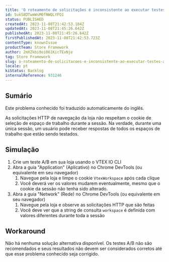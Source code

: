 ```yaml
---
title: 'O roteamento de solicitações é inconsistente ao executar testes A/B'
id: 5ukS8DTwmWsM0fNWQLYFQ1
status: PUBLISHED
createdAt: 2023-11-08T21:42:53.184Z
updatedAt: 2023-11-08T21:45:26.642Z
publishedAt: 2023-11-08T21:45:26.642Z
firstPublishedAt: 2023-11-08T21:42:53.723Z
contentType: knownIssue
productTeam: Store Framework
author: 2mXZkbi0oi061KicTExNjo
tag: Store Framework
slug: o-roteamento-de-solicitacoes-e-inconsistente-ao-executar-testes-ab
locale: pt
kiStatus: Backlog
internalReference: 931246
---
```


## Sumário

<div class="alert alert-info">
  <p>Este problema conhecido foi traduzido automaticamente do inglês.</p>
</div>

As solicitações HTTP de navegação da loja não respeitam o cookie de seleção de espaço de trabalho durante a sessão. Na verdade, durante uma única sessão, um usuário pode receber respostas de todos os espaços de trabalho que estão sendo testados.

## Simulação

1. Crie um teste A/B em sua loja usando o VTEX IO CLI
2. Abra a guia "Application" (Aplicativo) no Chrome DevTools (ou equivalente em seu navegador)
    1. Navegue pela loja e limpe o cookie `VtexWorkspace` após cada clique
    2. Você deverá ver os valores mudarem eventualmente, mesmo que o cookie da sessão não tenha sido alterado.
3. Abra a guia "Network" (Rede) no Chrome DevTools (ou equivalente em seu navegador)
    1. Navegue pela loja e observe as solicitações HTTP que são feitas
    2. Você deve ver que a string de consulta `workspace` é definida com valores diferentes durante toda a sessão

## Workaround

Não há nenhuma solução alternativa disponível. Os testes A/B não são recomendados e seus resultados não devem ser considerados corretos até que esse problema conhecido seja corrigido.


